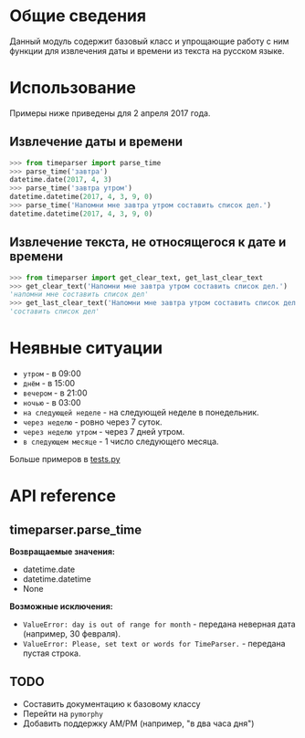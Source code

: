 # Общие сведения

Данный модуль содержит базовый класс и упрощающие работу с ним функции для извлечения даты и времени из текста на русском языке.

# Использование

Примеры ниже приведены для 2 апреля 2017 года.

## Извлечение даты и времени

```python
>>> from timeparser import parse_time
>>> parse_time('завтра')
datetime.date(2017, 4, 3)
>>> parse_time('завтра утром')
datetime.datetime(2017, 4, 3, 9, 0)
>>> parse_time('Напомни мне завтра утром составить список дел.')
datetime.datetime(2017, 4, 3, 9, 0)
```

## Извлечение текста, не относящегося к дате и времени

```python
>>> from timeparser import get_clear_text, get_last_clear_text
>>> get_clear_text('Напомни мне завтра утром составить список дел.')
'напомни мне составить список дел'
>>> get_last_clear_text('Напомни мне завтра утром составить список дел.')
'составить список дел'
```

# Неявные ситуации

* `утром` - в 09:00
* `днём` - в 15:00
* `вечером` - в 21:00
* `ночью` - в 03:00
* `на следующей неделе` - на следующей неделе в понедельник.
* `через неделю` - ровно через 7 суток.
* `через неделю утром` - через 7 дней утром.
* `в следующем месяце` - 1 число следующего месяца.

Больше примеров в [tests.py](tests.py)

# API reference

## timeparser.parse_time

**Возвращаемые значения:**
* datetime.date
* datetime.datetime
* None

**Возможные исключения:**
* `ValueError: day is out of range for month` - передана неверная дата (например, 30 февраля).
* `ValueError: Please, set text or words for TimeParser.` - передана пустая строка.

## TODO

* Составить документацию к базовому классу
* Перейти на `pymorphy`
* Добавить поддержку AM/PM (например, "в два часа дня")
